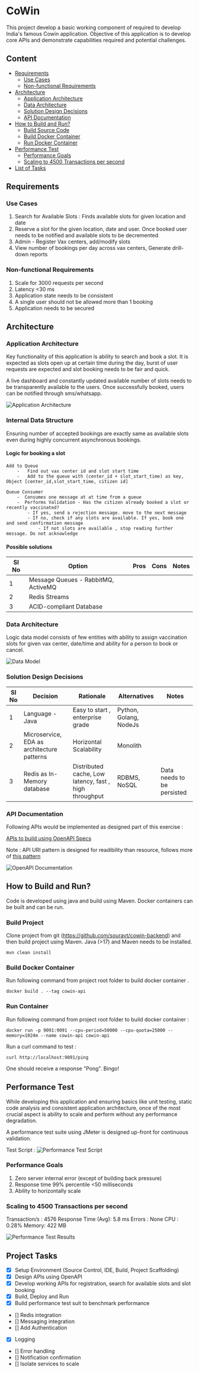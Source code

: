 # CoWin 

This project develop a basic working component of required to develop India's famous Cowin application. Objective of this application is to develop core APIs and demonstrate capabilities required and potential challenges.

## Content

  * [Requirements](#requirements)
    + [Use Cases](#use-cases)
    + [Non-functional Requirements](#non-functional-requirements)
  * [Architecture](#architecture)
    + [Application Architecture](#application-architecture)
    + [Data Architecture](#data-architecture)
    + [Solution Design Decisions](#solution-design-decisions)
    + [API Documentation](#api-documentation)
  * [How to Build and Run?](#how-to-build-and-run)
    + [Build Source Code](#build-project)
    + [Build Docker Container](#build-docker-container)
    + [Run Docker Container](#run-container) 
  * [Performance Test](#performance-test)
    + [Performance Goals](#performance-goals)
    + [Scaling to 4500 Transactions per second](#scaling-to-4500-transactions-per-second)
  * [List of Tasks](#project-tasks)



## Requirements

### Use Cases

1. Search for Available Slots : Finds available slots for given location and date
2. Reserve a slot for the given location, date and user. Once booked user needs to be notified and available slots to be decremented
3. Admin - Register Vax centers, add/modify slots
4. View number of bookings per day across vax centers, Generate drill-down reports

### Non-functional Requirements

1. Scale for 3000 requests per second
2. Latency <30 ms
3. Application state needs to be consistent
4. A single user should not be allowed more than 1 booking
5. Application needs to be secured

## Architecture

### Application Architecture

Key functionality of this application is ability to search and book a slot. It is expected as slots open up at certain time during the day, burst of user requests are expected and slot booking needs to be fair and quick.

A live dashboard and constantly updated available number of slots needs to be transparently available to the users. Once successfully booked, users can be notified through sms/whatsapp.

![Application Architecture](./resources/image/Application_Architecture.png "Application Architecture")

### Internal Data Structure

Ensuring number of accepted bookings are exactly same as available slots even during highly concurrent asynchronous bookings.

#### Logic for booking a slot

```
Add to Queue
	-	Find out vax center id and slot start time
	- 	Add to the queue with (center_id + slot_start_time) as key, Object [center_id,slot_start_time, citizen id]
	
Queue Consumer
	-  Consumes one message at at time from a queue
	-  Performs Validation - Has the citizen already booked a slot or recently vaccinated?
		- If yes, send a rejection message. move to the next message
		- If no, check if any slots are available. If yes, book one and send confirmation message
			- If not slots are available , stop reading further message. Do not acknowledge
```

#### Possible solutions


| Sl No	   | Option | Pros | Cons | Notes |
| -------- | -------  | -------   | -------      | ------- |
| 1		   | Message Queues - RabbitMQ, ActiveMQ   | |  | |
| 2		   | Redis Streams   | |  | |
| 3 	   | ACID-compliant Database   | |  | |


### Data Architecture

Logic data model consists of few entities with ability to assign vaccination slots for given vax center, date/time and ability for a person to book or cancel.

![Data Model](resources/image/Data_Model.png "Data Model")

 
### Solution Design Decisions


| Sl No	   | Decision | Rationale | Alternatives | Notes |
| -------- | -------  | -------   | -------      | ------- |
| 1		   | Language - Java   | Easy to start , enterprise grade| Python, Golang, NodeJs | |
| 2		   | Microservice, EDA as architecture patterns | Horizontal Scalability| Monolith | |
| 3		   | Redis as In-Memory database | Distributed cache, Low latency, fast , high throughput| RDBMS, NoSQL | Data needs to be persisted |


### API Documentation

Following APIs would be implemented as designed part of this exercise :

[APIs to build using OpenAPI Specs](https://documenter.getpostman.com/view/28972773/2s9XxyRtkk)

Note : API URI pattern is designed for readibility than resource, follows more of [this pattern](https://cloud.google.com/apis/design/naming_convention)

![OpenAPI Documentation](./resources/image/OpenAPI.png "API Documentation")


## How to Build and Run?


Code is developed using java and build using Maven. Docker containers can be built and can be run.

### Build Project

Clone project from git (https://github.com/souravt/cowin-backend) and then build project using Maven. Java (>17) and Maven needs to be installed.

```
mvn clean install
```


### Build Docker Container

Run following command from project root folder to build docker container .

``` 
docker build . --tag cowin-api
```

### Run Container

Run following command from project root folder to build docker container :

```
docker run -p 9091:9091 --cpu-period=50000 --cpu-quota=25000 --memory=1024m --name cowin-api cowin-api 
```

Run a curl command to test :

```
curl http://localhost:9091/ping
```

One should receive a response "Pong". Bingo!




## Performance Test

While developing this application and ensuring basics like unit testing, static code analysis and consistent application architecture, once of the most crucial aspect is ability to scale and perform without any performance degradation.

A performance test suite using JMeter is designed up-front for continuous validation.

Test Script  : ![Performance Test Script](./resources/CoWin_API.jmx "Performance Test Script")

### Performance Goals

1. Zero server internal error (except of building back pressure)
2. Response time 99% percentile <50 milliseconds
3. Ability to horizontally scale

### Scaling to 4500 Transactions per second

Transaction/s : 4576
Response Time (Avg): 5.8 ms
Errors : None
CPU : 0.28%
Memory: 422 MB


![Performance Test Results](./resources/image/Test_Result_20000.png "Performance Test Results")


 
## Project Tasks
- [x] Setup Environment (Source Control, IDE, Build, Project Scaffolding)
- [x] Design APIs using OpenAPI
- [x] Develop working APIs for registration, search for available slots and slot booking
- [x] Build, Deploy and Run 
- [x] Build performance test suit to benchmark performance
- [] Redis integration
- [] Messaging integration
- [] Add Authentication
- [x] Logging
- [] Error handling
- [] Notification confirmation
- [] Isolate services to scale


 



